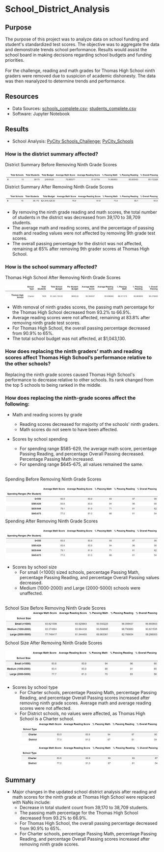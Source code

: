 # School_District_Analysis

## Purpose
The purpose of this project was to analyze data on school funding and student's standardized test scores. The objective was to aggregate the data and demonstrate trends school performance. Results would assist the school board in making decisions regarding school budgets and funding priorities.
<br>
<br>
For the challenge, reading and math grades for Thomas High School ninth graders were removed due to suspicion of academic dishonesty. The data was then reanalyzed to determine trends and performance.

## Resources
- Data Sources: [schools_complete.csv](Resources/schools_complete.csv); [students_complete.csv](Resources/students_complete.csv)
- Software: Jupyter Notebook

## Results
- School Analysis: [PyCity Schools_Challenge](PyCitySchools_Challenge.ipynb); [PyCity_Schools](PyCitySchools.ipynb)

### How is the district summary affected?
District Summary Before Removing Ninth Grade Scores
<br>
<br>
![District_Summary_Before](Resources/district_before.png)
District Summary After Removing Ninth Grade Scores
<br>
<br>
![District_Summary_After](Resources/district_after.png)
- By removing the ninth grade reading and math scores, the total number of students in the district was decreased from 39,170 to 38,709 students.
- The average math and reading scores, and the percentage of passing math and reading values were not affected by removing 9th grade test scores.
- The overall passing percentage for the district was not affected, remaining at 65% after removing 9th grader scores at Thomas High School.

### How is the school summary affected?
Thomas High School After Removing Ninth Grade Scores
<br>
<br>
![Column Headers](Resources/column_headers.png)
![Thomas High After](Resources/thomas_high_after.png)
- With removal of ninth grades scores, the passing math percentage for the Thomas High School decreased from 93.2% to 66.9%.
- Average reading scores were not affected, remaining at 83.8% after removing ninth grade test scores.
- For Thomas High School, the overall passing percentage decreased from 90.9% to 65%.
- The total school budget was not affected, at $1,043,130.

### How does replacing the ninth graders’ math and reading scores affect Thomas High School’s performance relative to the other schools?
Replacing the ninth grade scores caused Thomas High School's performance to decrease relative to other schools. Its rank changed from the top 5 schools to being ranked in the middle.

### How does replacing the ninth-grade scores affect the following:
- Math and reading scores by grade
  - Reading scores decreased for majority of the schools' ninth graders.
  - Math scores do not seem to have been affected.

- Scores by school spending
  - For spending range $585-629, the average math score, percentage Passing Reading, and percentage Overall Passing decreased. Percentage Passing Math increased.
  - For spending range $645-675, all values remained the same.
  <br>
Spending Before Removing Ninth Grade Scores
  <br>
  <br>
 ![Spending_Before](Resources/spending_after.png)
Spending After Removing Ninth Grade Scores
 <br>
 <br>
 ![Spending_After](Resources/spending_after.png)
 <br>
- Scores by school size
  - For small (<1000) sized schools, percentage Passing Math,	percentage Passing Reading, and percentage Overall Passing values decreased.
  - Medium (1000-2000) and Large (2000-5000) schools were unaffected.
  <br>
School Size Before Removing Ninth Grade Scores
  <br>
  ![Size_Before](Resources/size_before.png)
School Size After Removing Ninth Grade Scores
  <br>
  <br>
  ![Size_After](Resources/size_after.png)
  <br>
- Scores by school type
  - For Charter schools, percentage Passing Math, percentage Passing Reading, and percentage Overall Passing scores increased after removing ninth grade scores. Average math and average reading scores were not affected.
  - For District schools, no values were affected, as Thomas High School is a Charter school.
 ![Type_Before](Resources/type_before.png)
 ![Type_After](Resources/type_after.png)
 
## Summary
- Major changes in the updated school district analysis after reading and math scores for the ninth grade at Thomas High School were replaced with NaNs include:
  - Decrease in total student count from 39,170 to 38,709 students.
  - The passing math percentage for the Thomas High School decreased from 93.2% to 66.9%.
  - For Thomas High School, the overall passing percentage decreased from 90.9% to 65%.
  - For Charter schools, percentage Passing Math, percentage Passing Reading, and percentage Overall Passing scores increased after removing ninth grade scores.
